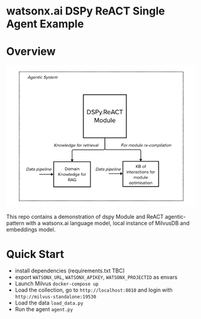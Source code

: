 # watsonx.ai DSPy ReACT Single Agent Example

# Overview

![](overview.png)

This repo contains a demonstration of dspy Module and ReACT agentic-pattern with a watsonx.ai language model, local instance of MilvusDB and embeddings model.

# Quick Start

- install dependencies (requirements.txt TBC)
- export `WATSONX_URL`, `WATSONX_APIKEY`, `WATSONX_PROJECTID` as envars
- Launch Milvus `docker-compose up`
- Load the collection, go to `http://localhost:8010` and login with `http://milvus-standalone:19530`
- Load the data `load_data.py`
- Run the agent `agent.py`

